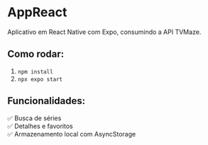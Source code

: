 # AppReact

Aplicativo em React Native com Expo, consumindo a API TVMaze.

## Como rodar:

1. `npm install`
2. `npx expo start`

## Funcionalidades:

✅ Busca de séries  
✅ Detalhes e favoritos  
✅ Armazenamento local com AsyncStorage
